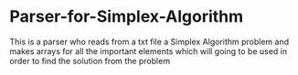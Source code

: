 # Parser-for-Simplex-Algorithm

This is a parser who reads from a txt file a Simplex Algorithm problem and makes arrays for all the important elements which will going to be used in order to find the solution from the problem
